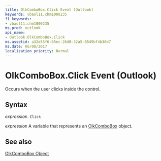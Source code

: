 ```yaml
---
title: OlkComboBox.Click Event (Outlook)
keywords: vbaol11.chm1000235
f1_keywords:
- vbaol11.chm1000235
ms.prod: outlook
api_name:
- Outlook.OlkComboBox.Click
ms.assetid: a32e55f6-65ec-26d0-32a5-8549bf4b30d7
ms.date: 06/08/2017
localization_priority: Normal
---
```



# OlkComboBox.Click Event (Outlook)

Occurs when the user clicks inside the control.


## Syntax

_expression_. `Click`

_expression_ A variable that represents an [OlkComboBox](./Outlook.OlkComboBox.md) object.


## See also


[OlkComboBox Object](Outlook.OlkComboBox.md)

